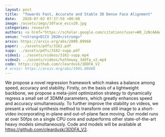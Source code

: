```yaml
---
layout: post
title:  "Towards Fast, Accurate and Stable 3D Dense Face Alignment"
date:   2020-07-02 07:37:59 +00:00
image: /assets/imgs/3dface_eccv20.jpg
categories: research
authors: <a href="https://scholar.google.com/citations?user=W8_JzNcAAAAJ"><strong><u>Jianzhu Guo</u></strong></a>, <a href="https://scholar.google.com/citations?user=1rbNk5oAAAAJ">Xiangyu Zhu</a>, <a href="https://scholar.google.com/citations?hl=zh-TW&user=YU-yRMsAAAAJ">Yang Yang</a>, <a href="https://scholar.google.com/citations?user=cuJ3QG8AAAAJ">Zhen Lei</a>, Yang Fan, <a href="https://scholar.google.com/citations?user=Y-nyLGIAAAAJ">Stan Z. Li</a>
venue: "<strong>ECCV 2020</strong>"
arxiv: https://arxiv.org/abs/2009.09960
paper: ../assets/pdfs/3162.pdf
supp: ../assets/pdfs/3162-supp.pdf
video1: ../assets/videos/3162-supp.mp4
video2: ../assets/videos/hatheway_3ddfa_v2.mp4
code: https://github.com/cleardusk/3DDFA_V2
# arxiv: https://arxiv.org/abs/1901.00488
---
```

<!-- Our proposed methods are (i) fast: It takes about 7.2ms with an single image as input and runs at over 50fps (19.2ms) on a single CPU core or over 130fps (7.2ms) on multiple CPU cores (i5-8259U processor), (ii) accurate: By dynamically optimizing 3DMM parameters through a novel meta-optimization strategy combining the fast WPDC and VDC, we surpass the state-of-the-art results, and (iii) stable: In a mini-batch, one still image is transformed slightly and smoothly into a short synthetic video, which provides temporal information of adjacent frames for training. -->
We propose a novel regression framework which makes a balance among speed, accuracy and stability. Firstly, on the basis of a lightweight backbone, we propose a meta-joint optimization strategy
to dynamically regress a small set of 3DMM parameters, which greatly enhances speed and accuracy simultaneously. To further improve the stability on videos, we present a virtual synthesis method to transform one still image to a short-video incorporating in-plane and out-of-plane face moving. Our model runs at over 50fps on a single CPU core and outperforms other state-of-the-art heavy models simultaneously. Code and models will be available at <a>https://github.com/cleardusk/3DDFA_V2</a>.